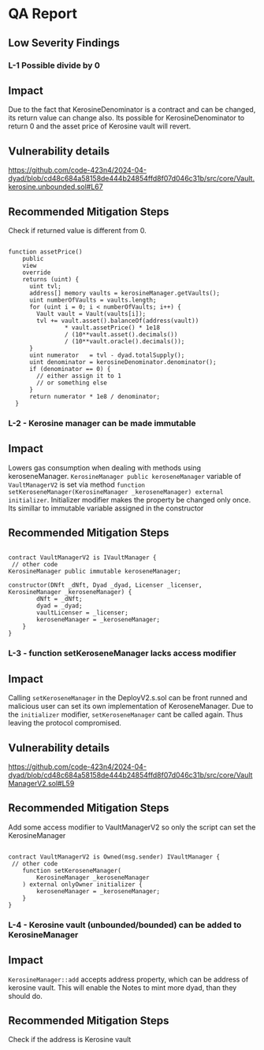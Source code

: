 # QA Report

## Low Severity Findings

### L-1 Possible divide by 0

## Impact

Due to the fact that KerosineDenominator is a contract and can be changed, its return value can change also. Its possible for KerosineDenominator to return 0 and the asset price of Kerosine vault will revert.

## Vulnerability details

https://github.com/code-423n4/2024-04-dyad/blob/cd48c684a58158de444b24854ffd8f07d046c31b/src/core/Vault.kerosine.unbounded.sol#L67

## Recommended Mitigation Steps

Check if returned value is different from 0.

```solidity

function assetPrice()
    public
    view
    override
    returns (uint) {
      uint tvl;
      address[] memory vaults = kerosineManager.getVaults();
      uint numberOfVaults = vaults.length;
      for (uint i = 0; i < numberOfVaults; i++) {
        Vault vault = Vault(vaults[i]);
        tvl += vault.asset().balanceOf(address(vault))
                * vault.assetPrice() * 1e18
                / (10**vault.asset().decimals())
                / (10**vault.oracle().decimals());
      }
      uint numerator   = tvl - dyad.totalSupply();
      uint denominator = kerosineDenominator.denominator();
      if (denominator == 0) {
        // either assign it to 1
        // or something else
      }
      return numerator * 1e8 / denominator;
  }

```

### L-2 - Kerosine manager can be made immutable

## Impact

Lowers gas consumption when dealing with methods using keroseneManager.
`KerosineManager public keroseneManager` variable of `VaultManagerV2` is set via method `function setKeroseneManager(KerosineManager _keroseneManager) external initializer`. Initializer modifier makes the property be changed only once. Its simillar to immutable variable assigned in the constructor

## Recommended Mitigation Steps
```solidity

contract VaultManagerV2 is IVaultManager {
 // other code
KerosineManager public immutable keroseneManager;

constructor(DNft _dNft, Dyad _dyad, Licenser _licenser, KerosineManager _keroseneManager) {
        dNft = _dNft;
        dyad = _dyad;
        vaultLicenser = _licenser;
        keroseneManager = _keroseneManager;
    }
}
```

### L-3 - function setKeroseneManager lacks access modifier

## Impact

Calling `setKeroseneManager` in the DeployV2.s.sol can be front runned and malicious user can set its own implementation of KeroseneManager. Due to the `initializer` modifier, `setKeroseneManager` cant be called again. Thus leaving the protocol compromised.

## Vulnerability details

https://github.com/code-423n4/2024-04-dyad/blob/cd48c684a58158de444b24854ffd8f07d046c31b/src/core/VaultManagerV2.sol#L59

## Recommended Mitigation Steps

Add some access modifier to VaultManagerV2 so only the script can set the KerosineManager

```solidity

contract VaultManagerV2 is Owned(msg.sender) IVaultManager {
 // other code
    function setKeroseneManager(
        KerosineManager _keroseneManager
    ) external onlyOwner initializer {
        keroseneManager = _keroseneManager;
    }
}

```

### L-4 - Kerosine vault (unbounded/bounded) can be added to KerosineManager

## Impact

`KerosineManager::add` accepts address property, which can be address of kerosine vault. This will enable the Notes to mint more dyad, than they should do.

## Recommended Mitigation Steps

Check if the address is Kerosine vault
